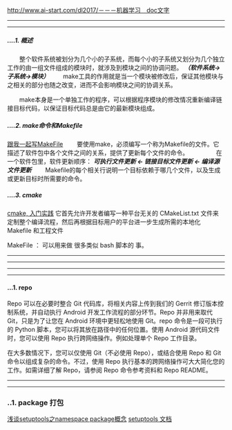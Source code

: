 ﻿http://www.ai-start.com/dl2017/－－－机器学习　doc文字



****
****

##### ....1. 概述
　　整个软件系统被划分为几个小的子系统，而每个小的子系统又划分为几个独立工作的由一组文件组成的模块时，就涉及到模块之间的协调问题。 
***（软件系统->子系统->模块）***
　　make工具的作用就是当一个模块被修改后，保证其他模块与之相关的部分也随之改变，进而不会影响模块之间的协调关系。

　　make本身是一个单独工作的程序，可以根据程序模块的修改情况重新编译链接目标代码，以保证目标代码总是由它的最新模块组成。

##### ....2. make命令和Makefile
[跟我一起写MakeFile](https://seisman.github.io/how-to-write-makefile/rules.html)
　　要使用make，必须编写一个称为Makefile的文件。它描述了软件包中各个文件之间的关系，提供了更新每个文件的命令。 
　　 
　　在一个软件包里，软件更新顺序： 
***可执行文件更新 <- 链接目标文件更新 <- 编译源文件更新***
　　Makefile的每个相关行说明一个目标依赖于哪几个文件，以及生成或更新目标时所需要的命令。 


##### ....3. cmake
[cmake, 入门实践](https://www.hahack.com/codes/cmake/)
它首先允许开发者编写一种平台无关的 CMakeList.txt 文件来定制整个编译流程，然后再根据目标用户的平台进一步生成所需的本地化 Makefile 和工程文件


MakeFile   ： 可以用来做 很多类似 bash 脚本的 事。




****
****

 
****
****

#### ...1. repo
Repo 可以在必要时整合 Git 代码库，将相关内容上传到我们的 Gerrit 修订版本控制系统，并自动执行 Android 开发工作流程的部分环节。Repo 并非用来取代 Git，只是为了让您在 Android 环境中更轻松地使用 Git。repo 命令是一段可执行的 Python 脚本，您可以将其放在路径中的任何位置。使用 Android 源代码文件时，您可以使用 Repo 执行跨网络操作。例如处理单个 Repo 工作目录。

在大多数情况下，您可以仅使用 Git（不必使用 Repo），或结合使用 Repo 和 Git 命令以组成复杂的命令。不过，使用 Repo 执行基本的跨网络操作可大大简化您的工作。如需详细了解 Repo，请参阅 Repo 命令参考资料和 Repo README。
***
***


### ..1. package 打包
[浅谈setuptools之namespace package概念](https://blog.csdn.net/eliz_jack/article/details/51812492)
[setuptools 文档](https://setuptools.readthedocs.io/en/latest/setuptools.html?highlight=namespace#namespace-packages)

